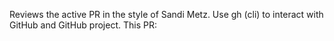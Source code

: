 Reviews the active PR in the style of Sandi Metz. Use gh (cli) to interact with GitHub and GitHub project. This PR: 